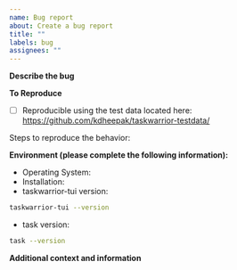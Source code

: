 ```yaml
---
name: Bug report
about: Create a bug report
title: ""
labels: bug
assignees: ""
---
```


<!--

Thank you for taking the time to fill out a bug report.

If you like `taskwarrior-tui`, please consider donating to [@GothenburgBitFactory](https://github.com/sponsors/GothenburgBitFactory).

-->

**Describe the bug**

<!-- A clear and concise description of what the bug is with screenshots if available. -->

**To Reproduce**

- [ ] Reproducible using the test data located here: <https://github.com/kdheepak/taskwarrior-testdata/>

Steps to reproduce the behavior:

<!--
Please provide a minimal working example of the bug with screenshots if possible.
If not possible, please provide a anonymized version of your `.taskrc` file and the output of `task next` (or whatever relevant taskwarrior feature you are using).

You can set the TASKDATA and TASKRC environment variables to point to a different location for temporary fresh taskwarrior session.

You can use the following fake task list to reproduce your error:

```bash
git clone https://github.com/kdheepak/taskwarrior-testdata/
```

After you clone the above repository, run the following lines in your shell.

```bash
export TASKRC=`pwd`/taskwarrior-testdata/.taskrc
export TASKDATA=`pwd`/taskwarrior-testdata/.task
```

Then run the following:

```bash
task import `pwd`/taskwarrior-testdata/export.json
```

See taskwarrior documentation for more information.

Use your favorite tool to generate a screenshot or a gif of the error.
-->

**Environment (please complete the following information):**

- Operating System: <!-- Windows | Mac | Linux -->
- Installation: <!-- github releases | homebrew | arch | zinit -->
- taskwarrior-tui version:

```bash
taskwarrior-tui --version
```

- task version:

```bash
task --version
```

**Additional context and information**

<!--

Please provide detailed stacktraces, screenshot, etc here.
If `taskwarrior-tui` crashes, you can set the RUST_BACKTRACE=1 for a detailed stacktrace.

-->
